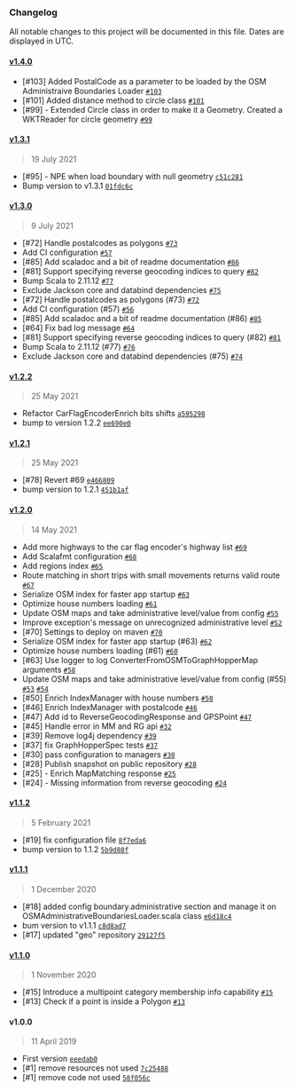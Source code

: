 ### Changelog

All notable changes to this project will be documented in this file. Dates are displayed in UTC.

#### [v1.4.0](https://github.com/agile-lab-dev/GIS.Lib/compare/v1.3.1...v1.4.0)

- [#103] Added PostalCode as a parameter to be loaded by the OSM Administraive Boundaries Loader [`#103`](https://github.com/agile-lab-dev/GIS.Lib/issues/103)
- [#101] Added distance method to circle class [`#101`](https://github.com/agile-lab-dev/GIS.Lib/issues/101)
- [#99] - Extended Circle class in order to make it a Geometry. Created a WKTReader for circle geometry [`#99`](https://github.com/agile-lab-dev/GIS.Lib/issues/99)

#### [v1.3.1](https://github.com/agile-lab-dev/GIS.Lib/compare/v1.3.0...v1.3.1)

> 19 July 2021

- [#95] - NPE when load boundary with null geometry [`c51c281`](https://github.com/agile-lab-dev/GIS.Lib/commit/c51c281d3f1ab0dc4d8a089f950b90cf46715cec)
- Bump version to v1.3.1 [`01fdc6c`](https://github.com/agile-lab-dev/GIS.Lib/commit/01fdc6cd2d1500dffb1a287f31c80c2dce2f567e)

#### [v1.3.0](https://github.com/agile-lab-dev/GIS.Lib/compare/v1.2.2...v1.3.0)

> 9 July 2021

- [#72] Handle postalcodes as polygons [`#73`](https://github.com/agile-lab-dev/GIS.Lib/pull/73)
- Add CI configuration [`#57`](https://github.com/agile-lab-dev/GIS.Lib/pull/57)
- [#85] Add scaladoc and a bit of readme documentation [`#86`](https://github.com/agile-lab-dev/GIS.Lib/pull/86)
- [#81] Support specifying reverse geocoding indices to query [`#82`](https://github.com/agile-lab-dev/GIS.Lib/pull/82)
- Bump Scala to 2.11.12 [`#77`](https://github.com/agile-lab-dev/GIS.Lib/pull/77)
- Exclude Jackson core and databind dependencies [`#75`](https://github.com/agile-lab-dev/GIS.Lib/pull/75)
- [#72] Handle postalcodes as polygons (#73) [`#72`](https://github.com/agile-lab-dev/GIS.Lib/issues/72)
- Add CI configuration (#57) [`#56`](https://github.com/agile-lab-dev/GIS.Lib/issues/56)
- [#85] Add scaladoc and a bit of readme documentation (#86) [`#85`](https://github.com/agile-lab-dev/GIS.Lib/issues/85)
- [#64] Fix bad log message [`#64`](https://github.com/agile-lab-dev/GIS.Lib/issues/64)
- [#81] Support specifying reverse geocoding indices to query (#82) [`#81`](https://github.com/agile-lab-dev/GIS.Lib/issues/81)
- Bump Scala to 2.11.12 (#77) [`#76`](https://github.com/agile-lab-dev/GIS.Lib/issues/76)
- Exclude Jackson core and databind dependencies (#75) [`#74`](https://github.com/agile-lab-dev/GIS.Lib/issues/74)

#### [v1.2.2](https://github.com/agile-lab-dev/GIS.Lib/compare/v1.2.1...v1.2.2)

> 25 May 2021

- Refactor CarFlagEncoderEnrich bits shifts [`a595298`](https://github.com/agile-lab-dev/GIS.Lib/commit/a5952985f9d550e12a7c35975d70f6723861b7bd)
- bump to version 1.2.2 [`ee690e0`](https://github.com/agile-lab-dev/GIS.Lib/commit/ee690e06ac8eb801873def84f23c5175b7c1d119)

#### [v1.2.1](https://github.com/agile-lab-dev/GIS.Lib/compare/v1.2.0...v1.2.1)

> 25 May 2021

- [#78] Revert #69 [`e466809`](https://github.com/agile-lab-dev/GIS.Lib/commit/e4668099f9b64cb8d81ed5d209f0d56cd5fb2871)
- bump version to 1.2.1 [`451b1af`](https://github.com/agile-lab-dev/GIS.Lib/commit/451b1af9df9adf4056f54761020751d97cf79ba8)

#### [v1.2.0](https://github.com/agile-lab-dev/GIS.Lib/compare/v1.1.2...v1.2.0)

> 14 May 2021

- Add more highways to the car flag encoder's highway list [`#69`](https://github.com/agile-lab-dev/GIS.Lib/pull/69)
- Add Scalafmt configuration [`#68`](https://github.com/agile-lab-dev/GIS.Lib/pull/68)
- Add regions index [`#65`](https://github.com/agile-lab-dev/GIS.Lib/pull/65)
- Route matching in short trips with small movements returns valid route [`#67`](https://github.com/agile-lab-dev/GIS.Lib/pull/67)
- Serialize OSM index for faster app startup [`#63`](https://github.com/agile-lab-dev/GIS.Lib/pull/63)
- Optimize house numbers loading [`#61`](https://github.com/agile-lab-dev/GIS.Lib/pull/61)
- Update OSM maps and take administrative level/value from config [`#55`](https://github.com/agile-lab-dev/GIS.Lib/pull/55)
- Improve exception's message on unrecognized administrative level [`#52`](https://github.com/agile-lab-dev/GIS.Lib/pull/52)
- [#70] Settings to deploy on maven [`#70`](https://github.com/agile-lab-dev/GIS.Lib/issues/70)
- Serialize OSM index for faster app startup (#63) [`#62`](https://github.com/agile-lab-dev/GIS.Lib/issues/62)
- Optimize house numbers loading (#61) [`#60`](https://github.com/agile-lab-dev/GIS.Lib/issues/60)
- [#63] Use logger to log ConverterFromOSMToGraphHopperMap arguments [`#58`](https://github.com/agile-lab-dev/GIS.Lib/issues/58)
- Update OSM maps and take administrative level/value from config (#55) [`#53`](https://github.com/agile-lab-dev/GIS.Lib/issues/53) [`#54`](https://github.com/agile-lab-dev/GIS.Lib/issues/54)
- [#50] Enrich IndexManager with house numbers [`#50`](https://github.com/agile-lab-dev/GIS.Lib/issues/50)
- [#46] Enrich IndexManager with postalcode [`#46`](https://github.com/agile-lab-dev/GIS.Lib/issues/46)
- [#47] Add id to ReverseGeocodingResponse and GPSPoint [`#47`](https://github.com/agile-lab-dev/GIS.Lib/issues/47)
- [#45] Handle error in MM and RG api [`#32`](https://github.com/agile-lab-dev/GIS.Lib/issues/32)
- [#39] Remove log4j dependency [`#39`](https://github.com/agile-lab-dev/GIS.Lib/issues/39)
-  [#37] fix GraphHopperSpec tests [`#37`](https://github.com/agile-lab-dev/GIS.Lib/issues/37)
- [#30] pass configuration to managers [`#30`](https://github.com/agile-lab-dev/GIS.Lib/issues/30)
- [#28] Publish snapshot on public repository [`#28`](https://github.com/agile-lab-dev/GIS.Lib/issues/28)
- [#25] - Enrich MapMatching response [`#25`](https://github.com/agile-lab-dev/GIS.Lib/issues/25)
- [#24] - Missing information from reverse geocoding [`#24`](https://github.com/agile-lab-dev/GIS.Lib/issues/24)

#### [v1.1.2](https://github.com/agile-lab-dev/GIS.Lib/compare/v1.1.1...v1.1.2)

> 5 February 2021

- [#19] fix configuration file [`8f7eda6`](https://github.com/agile-lab-dev/GIS.Lib/commit/8f7eda693628b0ead0bb056cb6437b1a283990d5)
- bump version to 1.1.2 [`5b9d88f`](https://github.com/agile-lab-dev/GIS.Lib/commit/5b9d88f00fec6e4c32e15f796a6a00453a5fd1d2)

#### [v1.1.1](https://github.com/agile-lab-dev/GIS.Lib/compare/v1.1.0...v1.1.1)

> 1 December 2020

- [#18] added config boundary.administrative section and manage it on OSMAdministrativeBoundariesLoader.scala class [`e6d18c4`](https://github.com/agile-lab-dev/GIS.Lib/commit/e6d18c4e2e5057496f93f1887445a92e4e79df81)
- bum version to v1.1.1 [`c8d8ad7`](https://github.com/agile-lab-dev/GIS.Lib/commit/c8d8ad71eadce12843100036d903286aa8b11d88)
- [#17] updated "geo" repository [`29127f5`](https://github.com/agile-lab-dev/GIS.Lib/commit/29127f5cd50bb0748d80e846c7bb5fd80511808c)

#### [v1.1.0](https://github.com/agile-lab-dev/GIS.Lib/compare/v1.0.0...v1.1.0)

> 1 November 2020

- [#15] Introduce a multipoint category membership info capability [`#15`](https://github.com/agile-lab-dev/GIS.Lib/issues/15)
- [#13] Check if a point is inside a Polygon [`#13`](https://github.com/agile-lab-dev/GIS.Lib/issues/13)

#### v1.0.0

> 11 April 2019

- First version [`eeedab0`](https://github.com/agile-lab-dev/GIS.Lib/commit/eeedab0e48005f918c89dac5f6a23454f7f985db)
- [#1] remove resources not used [`7c25488`](https://github.com/agile-lab-dev/GIS.Lib/commit/7c2548802a15dbcd9d2121bfc8dfb14bd6b7fcd0)
- [#1] remove code not used [`58f056c`](https://github.com/agile-lab-dev/GIS.Lib/commit/58f056c64aa3de9099010eadc566642ea78253c2)
